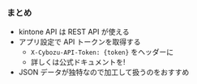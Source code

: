### まとめ
* kintone API は REST API が使える
* アプリ設定で API トークンを取得する
  - `X-Cybozu-API-Token: {token}` をヘッダーに
  - 詳しくは公式ドキュメントを!
* JSON データが独特なので加工して扱うのをおすすめ
